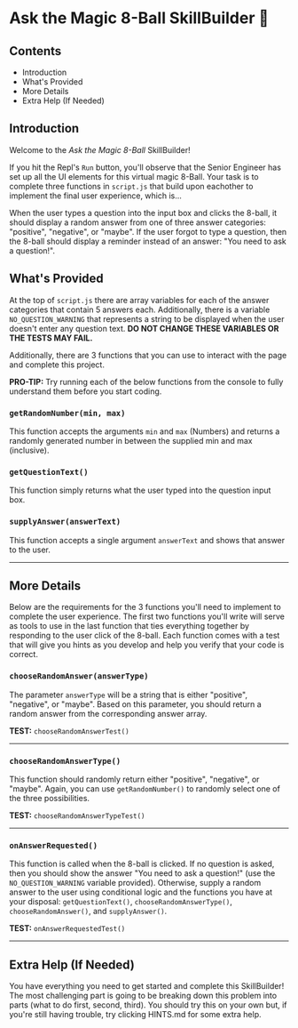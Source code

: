 # Ask the Magic 8-Ball SkillBuilder 🎱

## Contents
- Introduction
- What's Provided
- More Details
- Extra Help (If Needed)

## Introduction
Welcome to the *Ask the Magic 8-Ball* SkillBuilder! 

If you hit the Repl's `Run` button, you'll observe that the Senior Engineer has set up all the UI elements for this virtual magic 8-Ball.  Your task is to complete three functions in `script.js` that build upon eachother to implement the final user experience, which is...

When the user types a question into the input box and clicks the 8-ball, it should display a random answer from one of three answer categories: "positive", "negative", or "maybe". If the user forgot to type a question, then the 8-ball should display a reminder instead of an answer: "You need to ask a question!".

## What's Provided

At the top of `script.js` there are array variables for each of the answer categories that contain 5 answers each.  Additionally, there is a variable `NO_QUESTION_WARNING` that represents a string to be displayed when the user doesn't enter any question text. **DO NOT CHANGE THESE VARIABLES OR THE TESTS MAY FAIL.**

Additionally, there are 3 functions that you can use to interact with the page and complete this project.

**PRO-TIP:** Try running each of the below functions from the console to fully understand them before you start coding.

### `getRandomNumber(min, max)`
This function accepts the arguments `min` and `max` (Numbers) and returns a randomly generated number in between the supplied min and max (inclusive).

### `getQuestionText()` 
This function simply returns what the user typed into the question input box.
    
### `supplyAnswer(answerText)`
This function accepts a single argument `answerText` and shows that answer to the user.

<hr>

## More Details

Below are the requirements for the 3 functions you'll need to implement to complete the user experience. The first two functions you'll write will serve as tools to use in the last function that ties everything together by responding to the user click of the 8-ball. Each function comes with a test that will give you hints as you develop and help you verify that your code is correct.

### `chooseRandomAnswer(answerType)`
The parameter `answerType` will be a string that is either "positive", "negative", or "maybe". Based on this parameter, you should return a random answer from the corresponding answer array.

**TEST:** `chooseRandomAnswerTest()`
<hr>

### `chooseRandomAnswerType()`
This function should randomly return either "positive", "negative", or "maybe".  Again, you can use `getRandomNumber()` to randomly select one of the three possibilities.

**TEST:** `chooseRandomAnswerTypeTest()`
<hr>

### `onAnswerRequested()`
This function is called when the 8-ball is clicked. If no question is asked, then you should show the answer "You need to ask a question!" (use the `NO_QUESTION_WARNING` variable provided). Otherwise, supply a random answer to the user using conditional logic and the functions you have at your disposal: `getQuestionText()`, `chooseRandomAnswerType()`, `chooseRandomAnswer()`, and `supplyAnswer()`.

**TEST:** `onAnswerRequestedTest()`
<hr>

## Extra Help (If Needed)

You have everything you need to get started and complete this SkillBuilder! The most challenging part is going to be breaking down this problem into parts (what to do first, second, third). You should try this on your own but, if you're still having trouble, try clicking HINTS.md for some extra help.